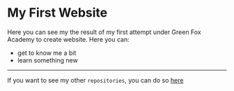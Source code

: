 # My First Website
Here you can see my the result of my first attempt under Green Fox Academy to create 
website.
Here you can:
+ get to know me a bit
+ learn something new
*****
If you want to see my other `repositories`, you can do so 
[here](https://github.com/hanakji)
